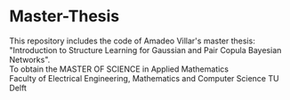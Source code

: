 # Master-Thesis

This repository includes the code of Amadeo Villar's master thesis: <br />
"Introduction to Structure Learning for Gaussian and Pair Copula Bayesian Networks". <br />
To obtain the MASTER OF SCIENCE in Applied Mathematics <br />
Faculty of Electrical Engineering, Mathematics and Computer Science TU Delft <br />



